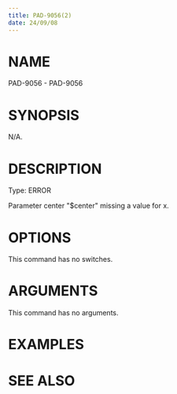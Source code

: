 ```yaml
---
title: PAD-9056(2)
date: 24/09/08
---
```


# NAME

PAD-9056 - PAD-9056

# SYNOPSIS

N/A.

# DESCRIPTION

Type: ERROR

Parameter center \"$center\" missing a value for x.

# OPTIONS

This command has no switches.

# ARGUMENTS

This command has no arguments.

# EXAMPLES

# SEE ALSO
